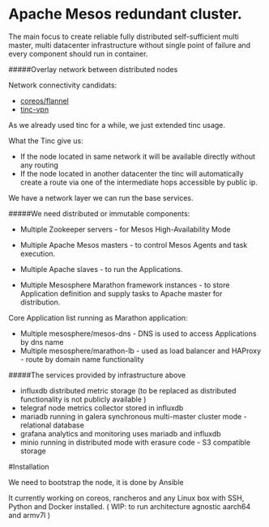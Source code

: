 ﻿

# Apache Mesos redundant cluster.


The main focus to create reliable fully distributed self-sufficient multi master, multi  datacenter infrastructure without single point of failure and every component should run in container.


#####Overlay network between distributed nodes

Network connectivity candidats:
* [coreos/flannel](https://github.com/coreos/flannel "")
* [tinc-vpn](https://www.tinc-vpn.org/)

As we already used tinc for a while, we just extended tinc usage.

What the Tinc give us:
* If the node located in same network it will be available directly without any routing
* If the node located in another datacenter the tinc will automatically create a route  via one of the intermediate hops accessible by public ip.

We have a network layer we can run the base services.

#####We need distributed or immutable components:

* Multiple Zookeeper servers - for Mesos High-Availability Mode

* Multiple Apache Mesos masters - to control Mesos Agents and task execution.

* Multiple Apache slaves - to run the Applications.
* Multiple Mesosphere Marathon framework instances - to store Application definition and supply tasks to Apache master for distribution.

Core Application list running as Marathon application:
* Multiple mesosphere/mesos-dns - DNS is used to access Applications by dns name
* Multiple mesosphere/marathon-lb - used as load balancer and HAProxy - route by domain name functionality


#####The services provided by infrastructure above
* influxdb distributed metric storage (to be replaced as distributed functionality is not publicly available )
* telegraf node metrics collector stored in influxdb
* mariadb running in galera synchronous multi-master cluster mode - relational database
* grafana analytics and monitoring uses mariadb and influxdb
* minio running in distributed mode with erasure code  - S3 compatible storage


#Installation

We need to bootstrap the node, it is done by Ansible

It currently working on coreos, rancheros and any Linux box with SSH, Python and Docker installed. ( WIP: to run architecture agnostic aarch64 and armv7l )
